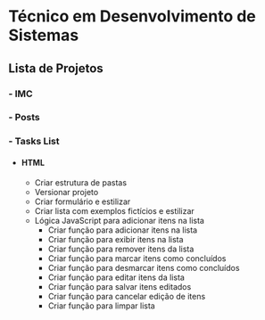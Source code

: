 # Técnico em Desenvolvimento de Sistemas

## Lista de Projetos

### - IMC

### - Posts

### - Tasks List

- #### HTML

  - Criar estrutura de pastas
  - Versionar projeto
  - Criar formulário e estilizar
  - Criar lista com exemplos fictícios e estilizar
  - Lógica JavaScript para adicionar itens na lista
    - Criar função para adicionar itens na lista
    - Criar função para exibir itens na lista
    - Criar função para remover itens da lista
    - Criar função para marcar itens como concluídos
    - Criar função para desmarcar itens como concluídos
    - Criar função para editar itens da lista
    - Criar função para salvar itens editados
    - Criar função para cancelar edição de itens
    - Criar função para limpar lista
